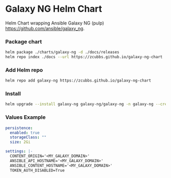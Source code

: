 # Galaxy NG Helm Chart

Helm Chart wrapping Ansible Galaxy NG (pulp) https://github.com/ansible/galaxy_ng. 

### Package chart
```bash
helm package ./charts/galaxy-ng -d ./docs/releases
helm repo index ./docs --url https://zcubbs.github.io/galaxy-ng-chart
```
### Add Helm repo
```bash
helm repo add galaxy-ng https://zcubbs.github.io/galaxy-ng-chart
```

### Install

```bash
helm upgrade --install galaxy-ng galaxy-ng/galaxy-ng -n galaxy-ng --create-namespace -f values.yaml
```

### Values Example
```yaml
persistence:
  enabled: true
  storageClass: ""
  size: 2Gi

settings: |-
  CONTENT_ORIGIN='<MY_GALAXY_DOMAIN>'
  ANSIBLE_API_HOSTNAME='<MY_GALAXY_DOMAIN>'
  ANSIBLE_CONTENT_HOSTNAME='<MY_GALAXY_DOMAIN>'
  TOKEN_AUTH_DISABLED=True
```
